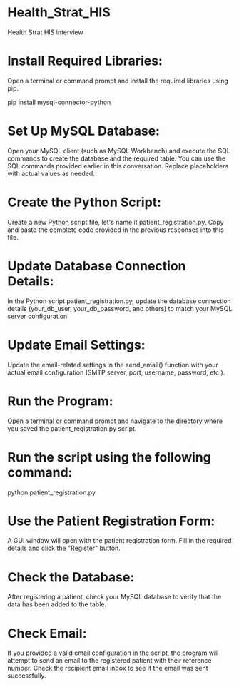 # Health_Strat_HIS
Health Strat HIS interview 

# Install Required Libraries:
Open a terminal or command prompt and install the required libraries using pip.

pip install mysql-connector-python

# Set Up MySQL Database:
Open your MySQL client (such as MySQL Workbench) and execute the SQL commands to create the database and the required table. You can use the SQL commands provided earlier in this conversation. Replace placeholders with actual values as needed.

# Create the Python Script:
Create a new Python script file, let's name it patient_registration.py. Copy and paste the complete code provided in the previous responses into this file.

# Update Database Connection Details:
In the Python script patient_registration.py, update the database connection details (your_db_user, your_db_password, and others) to match your MySQL server configuration.

# Update Email Settings:
Update the email-related settings in the send_email() function with your actual email configuration (SMTP server, port, username, password, etc.).

# Run the Program:
Open a terminal or command prompt and navigate to the directory where you saved the patient_registration.py script.


# Run the script using the following command:

python patient_registration.py

# Use the Patient Registration Form:
A GUI window will open with the patient registration form. Fill in the required details and click the "Register" button.

# Check the Database:
After registering a patient, check your MySQL database to verify that the data has been added to the table.

# Check Email:
If you provided a valid email configuration in the script, the program will attempt to send an email to the registered patient with their reference number. Check the recipient email inbox to see if the email was sent successfully.
